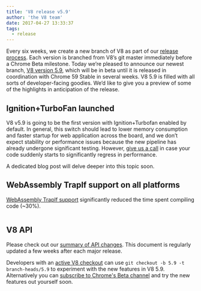 ```yaml
---
title: 'V8 release v5.9'
author: 'the V8 team'
date: 2017-04-27 13:33:37
tags:
  - release
---
```

Every six weeks, we create a new branch of V8 as part of our [release process](/docs/release-process). Each version is branched from V8’s git master immediately before a Chrome Beta milestone. Today we’re pleased to announce our newest branch, [V8 version 5.9](https://chromium.googlesource.com/v8/v8.git/+log/branch-heads/5.9), which will be in beta until it is released in coordination with Chrome 59 Stable in several weeks. V8 5.9 is filled with all sorts of developer-facing goodies. We’d like to give you a preview of some of the highlights in anticipation of the release.

## Ignition+TurboFan launched

V8 v5.9 is going to be the first version with Ignition+Turbofan enabled by default. In general, this switch should lead to lower memory consumption and faster startup for web application across the board, and we don’t expect stability or performance issues because the new pipeline has already undergone significant testing. However, [give us a call](https://bugs.chromium.org/p/v8/issues/entry?template=Bug%20report%20for%20the%20new%20pipeline) in case your code suddenly starts to significantly regress in performance.

A dedicated blog post will delve deeper into this topic soon.

## WebAssembly TrapIf support on all platforms

[WebAssembly TrapIf support](https://chromium.googlesource.com/v8/v8/+/98fa962e5f342878109c26fd7190573082ac3abe) significantly reduced the time spent compiling code (~30%).

<figure>
  <img src="/_img/v8-release-59/angrybots.png" alt="">
</figure>

## V8 API

Please check out our [summary of API changes](http://bit.ly/v8-api-changes). This document is regularly updated a few weeks after each major release.

Developers with an [active V8 checkout](/docs/source-code#using-git) can use `git checkout -b 5.9 -t branch-heads/5.9` to experiment with the new features in V8 5.9. Alternatively you can [subscribe to Chrome's Beta channel](https://www.google.com/chrome/browser/beta.html) and try the new features out yourself soon.
